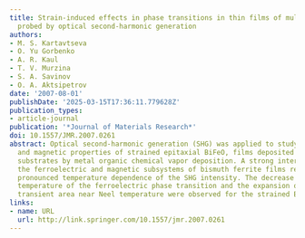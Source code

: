 ```yaml
---
title: Strain-induced effects in phase transitions in thin films of multiferroic BiFeO3
  probed by optical second-harmonic generation
authors:
- M. S. Kartavtseva
- O. Yu Gorbenko
- A. R. Kaul
- T. V. Murzina
- S. A. Savinov
- O. A. Aktsipetrov
date: '2007-08-01'
publishDate: '2025-03-15T17:36:11.779628Z'
publication_types:
- article-journal
publication: '*Journal of Materials Research*'
doi: 10.1557/JMR.2007.0261
abstract: Optical second-harmonic generation (SHG) was applied to study the ferroelectric
  and magnetic properties of strained epitaxial BiFeO, films deposited on (001) SrTiO3
  substrates by metal organic chemical vapor deposition. A strong interplay between
  the ferroelectric and magnetic subsystems of bismuth ferrite films results in the
  pronounced temperature dependence of the SHG intensity. The decrease of the critical
  temperature of the ferroelectric phase transition and the expansion of the nonlinear
  transient area near Neel temperature were observed for the strained BiFeO3 films.
links:
- name: URL
  url: http://link.springer.com/10.1557/jmr.2007.0261
---
```

